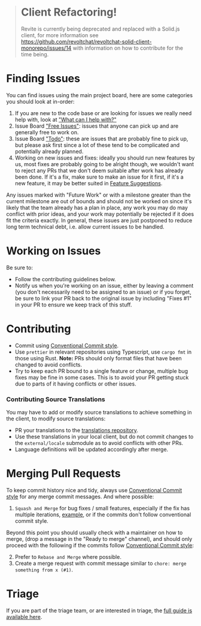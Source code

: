 > # Client Refactoring!
> Revite is currently being deprecated and replaced with a Solid.js client, for more information see https://github.com/revoltchat/revoltchat-solid-client-monorepo/issues/14 with information on how to contribute for the time being.

# Finding Issues

You can find issues using the main project board, here are some categories you should look at in-order:
1. If you are new to the code base or are looking for issues we really need help with, look at ["What can I help with?"](https://github.com/orgs/revoltchat/projects/3/views/11)
2. Issue Board ["Free Issues"](https://github.com/orgs/revoltchat/projects/3/views/1): issues that anyone can pick up and are generally free to work on.
3. Issue Board ["Todo"](https://github.com/orgs/revoltchat/projects/3/views/1): these are issues that are probably fine to pick up, but please ask first since a lot of these tend to be complicated and potentially already planned.
4. Working on new issues and fixes: ideally you should run new features by us, most fixes are probably going to be alright though, we wouldn't want to reject any PRs that we don't deem suitable after work has already been done. If it's a fix, make sure to make an issue for it first, if it's a new feature, it may be better suited in [Feature Suggestions](https://github.com/revoltchat/revolt/discussions/categories/feature-suggestions).

Any issues marked with "Future Work" or with a milestone greater than the current milestone are out of bounds and should not be worked on since it's likely that the team already has a plan in place, any work you may do may conflict with prior ideas, and your work may potentially be rejected if it does fit the criteria exactly. In general, these issues are just postponed to reduce long term technical debt, i.e. allow current issues to be handled.

# Working on Issues

Be sure to:
- Follow the contributing guidelines below.
- Notify us when you're working on an issue, either by leaving a comment (you don't necessarily need to be assigned to an issue) or if you forget, be sure to link your PR back to the original issue by including "Fixes \#1" in your PR to ensure we keep track of this stuff.

# Contributing

- Commit using [Conventional Commit style](https://www.conventionalcommits.org/en/v1.0.0-beta.2/).
- Use `prettier` in relevant repositories using Typescript, use `cargo fmt` in those using Rust.
  **Note:** PRs should only format files that have been changed to avoid conflicts.
- Try to keep each PR bound to a single feature or change, multiple bug fixes may be fine in some cases.
  This is to avoid your PR getting stuck due to parts of it having conflicts or other issues.

### Contributing Source Translations

You may have to add or modify source translations to achieve something in the client, to modify source translations:
- PR your translations to the [translations repository](https://github.com/revoltchat/translations).
- Use these translations in your local client, but do not commit changes to the `external/locale` submodule as to avoid conflicts with other PRs.
- Language definitions will be updated accordingly after merge.

# Merging Pull Requests

To keep commit history nice and tidy, always use [Conventional Commit style](https://www.conventionalcommits.org/en/v1.0.0-beta.2/) for any merge commit messages. And where possible:
1. `Squash and Merge` for bug fixes / small features, especially if the fix has multiple iterations, [example](https://github.com/revoltchat/revite/pull/492), or if the commits don't follow conventional commit style.

Beyond this point you should usually check with a maintainer on how to merge, (drop a message in the "Ready to merge" channel), and should only proceed with the following if the commits follow [Conventional Commit style](https://www.conventionalcommits.org/en/v1.0.0-beta.2/):

2. Prefer to `Rebase and Merge` where possible.
3. Create a merge request with commit message similar to `chore: merge something from x (#1)`.

# Triage

If you are part of the triage team, or are interested in triage, the [full guide is available here](https://github.com/orgs/revoltchat/teams/triage-team/discussions/1).
